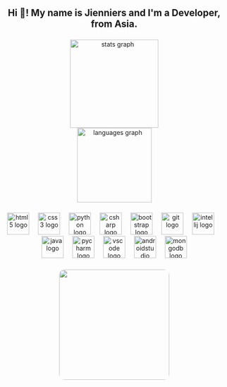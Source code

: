 <h2 align="center">Hi 👋! My name is Jienniers and I'm a Developer, from Asia.</h2>

###

<div align="center">
  <img src="https://github-readme-stats.vercel.app/api?username=Jienniers&hide_title=false&hide_rank=false&show_icons=true&include_all_commits=true&count_private=true&disable_animations=false&theme=blue-green&locale=en&hide_border=true&order=1" height="200" alt="stats graph"  />
  <br>
  <img src="https://github-readme-stats.vercel.app/api/top-langs?username=Jienniers&locale=en&hide_title=false&layout=compact&card_width=320&langs_count=5&theme=algolia&hide_border=true&order=2" height="169" alt="languages graph"  />
</div>

###

<div align="center" style="border-color:white">
  <img src="https://cdn.simpleicons.org/html5/E34F26" height="50" alt="html5 logo"  />
  <img width="12" />
  <img src="https://cdn.jsdelivr.net/gh/devicons/devicon/icons/css3/css3-original.svg" height="50" alt="css3 logo"  />
  <img width="12" />
  <img src="https://skillicons.dev/icons?i=py" height="50" alt="python logo"  />
  <img width="12" />
  <img src="https://cdn.jsdelivr.net/gh/devicons/devicon/icons/csharp/csharp-original.svg" height="50" alt="csharp logo"  />
  <img width="12" />
  <img src="https://cdn.jsdelivr.net/gh/devicons/devicon/icons/bootstrap/bootstrap-original.svg" height="50" alt="bootstrap logo"  />
  <img width="12" />
  <img src="https://cdn.jsdelivr.net/gh/devicons/devicon/icons/git/git-original.svg" height="50" alt="git logo"  />
  <img width="12" />
  <img src="https://cdn.jsdelivr.net/gh/devicons/devicon/icons/intellij/intellij-original.svg" height="50" alt="intellij logo"  />
  <img width="12" />
  <img src="https://skillicons.dev/icons?i=java" height="50" alt="java logo"  />
  <img width="12" />
  <img src="https://cdn.jsdelivr.net/gh/devicons/devicon/icons/pycharm/pycharm-original.svg" height="50" alt="pycharm logo"  />
  <img width="12" />
  <img src="https://cdn.jsdelivr.net/gh/devicons/devicon/icons/vscode/vscode-original.svg" height="50" alt="vscode logo"  />
  <img width="12" />
  <img src="https://cdn.jsdelivr.net/gh/devicons/devicon/icons/androidstudio/androidstudio-original.svg" height="50" alt="androidstudio logo"  />
  <img width="12" />
  <img src="https://skillicons.dev/icons?i=mongodb" height="50" alt="mongodb logo"  />
</div>

###
<p align="center">
  <img align="center" style="border-radius:5%" height="250" src="https://i.giphy.com/media/v1.Y2lkPTc5MGI3NjExMGQycXNuc2hzYnd5eW10aGRuN3g3NXZ3NHk2a2I2b2V6bTdyamM2cCZlcD12MV9pbnRlcm5hbF9naWZfYnlfaWQmY3Q9Zw/HyOOyynWxMxig/giphy.gif"  />
</p>

###

<br clear="both">

<!-- <img src="https://raw.githubusercontent.com/Jienniers/Jienniers/output/snake.svg" alt="Snake animation" /> -->

###